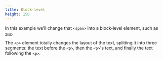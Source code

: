 ```yaml
---
title: Block-level
height: 150
---
```

In this example we'll change that `<span>` into a block-level element, such as [`<p>`](/en-US/docs/Web/HTML/Element/p).

The `<p>` element totally changes the layout of the text, splitting it into three segments: the text before the `<p>`, then the `<p>`'s text, and finally the text following the `<p>`.
